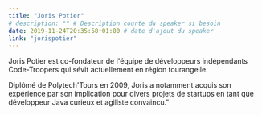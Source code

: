 ```yaml
---
title: "Joris Potier"
# description: "" # Description courte du speaker si besoin
date: 2019-11-24T20:35:58+01:00 # date d'ajout du speaker
link: "jorispotier"
---
```

Joris Potier est co-fondateur de l'équipe de développeurs indépendants Code-Troopers qui sévit actuellement en région tourangelle.

Diplômé de Polytech'Tours en 2009, Joris a notamment acquis son expérience par son implication pour divers projets de startups en tant que développeur Java curieux et agiliste convaincu."